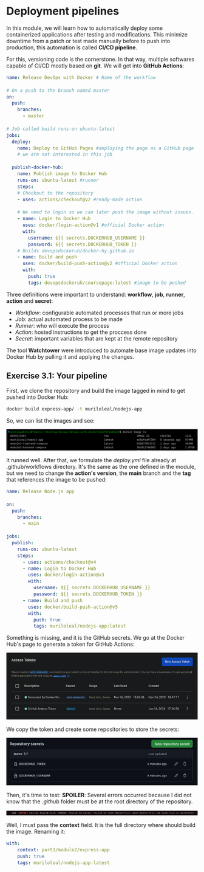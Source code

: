 # Deployment pipelines

In this module, we will learn how to automatically deploy some containerized applications after testing and modifications. This minimize downtime from a patch or test made manually before to push into production, this automation is called **CI/CD pipeline**.

For this, versioning code is the cornerstone. In that way, multiple softwares capable of CI/CD mostly based on **git**. We will get into **GitHub Actions**:

~~~yml
name: Release DevOps with Docker # Name of the workflow

# On a push to the branch named master
on:
  push:
    branches:
      - master

# Job called build runs-on ubuntu-latest
jobs:
  deploy:
    name: Deploy to GitHub Pages #deploying the page as a GitHub page
    # we are not interested in this job

  publish-docker-hub:
    name: Publish image to Docker Hub
    runs-on: ubuntu-latest #runner
    steps:
    # Checkout to the repository
    - uses: actions/checkout@v2 #ready-made action

    # We need to login so we can later push the image without issues.
    - name: Login to Docker Hub
      uses: docker/login-action@v1 #official Docker action
      with:
        username: ${{ secrets.DOCKERHUB_USERNAME }}
        password: ${{ secrets.DOCKERHUB_TOKEN }}
    # Builds devopsdockeruh/docker-hy.github.io
    - name: Build and push
      uses: docker/build-push-action@v2 #official Docker action
      with:
        push: true
        tags: devopsdockeruh/coursepage:latest #image to be pushed
~~~

Three definitions were important to understand: **workflow**, **job**, **runner**, **action** and **secret**:
- *Workflow*: configurable automated processes that run or more jobs
- *Job*: actual automated process to be made
- *Runner*: who will execute the process
- *Action*: hosted instructions to get the proccess done
- *Secret*: important variables that are kept at the remote repository

The tool **Watchtower** were introduced to automate base image updates into Docker Hub by pulling it and applying the changes.

## Exercise 3.1: Your pipeline

First, we clone the repository and build the image tagged in mind to get pushed into Docker Hub:
~~~bash
docker build express-app/ -t muriloleal/nodejs-app
~~~

So, we can list the images and see:

![alt text](image.png)

It runned well. After that, we formulate the *deploy.yml* file already at .github/workflows directory. It's the same as the one defined in the module, but we need to change the **action's version**, the **main** branch and the **tag** that references the image to be pushed:

~~~yml
name: Release Node.js app

on:
  push:
    branches:
      - main

jobs:
  publish:
    runs-on: ubuntu-latest
    steps:
      - uses: actions/checkout@v4
      - name: Login to Docker Hub
        uses: docker/login-action@v3
        with:
          username: ${{ secrets.DOCKERHUB_USERNAME }}
          password: ${{ secrets.DOCKERHUB_TOKEN }}
      - name: Build and push
        uses: docker/build-push-action@v5
        with:
          push: true
          tags: muriloleal/nodejs-app:latest
~~~

Something is missing, and it is the GitHub secrets. We go at the Docker Hub's page to generate a token for GitHub Actions:

![alt text](image-1.png)

We copy the token and create some repositories to store the secrets:

![alt text](image-2.png)

Then, it's time to test:
**SPOILER**: Several errors occurred because I did not know that the *.github* folder must be at the root directory of the repository.

![alt text](image-3.png)

Well, I must pass the **context** field. It is the full directory where should build the image. Renaming it:

~~~yml
with:
    context: part3/module2/express-app
    push: true
    tags: muriloleal/nodejs-app:latest
~~~

